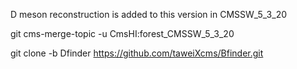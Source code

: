 D meson reconstruction is added to this version in CMSSW_5_3_20

git cms-merge-topic -u CmsHI:forest_CMSSW_5_3_20

git clone -b Dfinder https://github.com/taweiXcms/Bfinder.git
